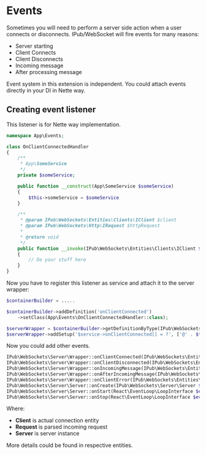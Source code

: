 # Events

Sometimes you will need to perform a server side action when a user connects or disconnects. IPub/WebSocket will fire events for many reasons:

* Server starting
* Client Connects
* Client Disconnects
* Incoming message
* After processing message

Event system in this extension is independent. You could attach events directly in your DI in Nette way.

## Creating event listener

This listener is for Nette way implementation.

```php
namespace App\Events;

class OnClientConnectedHandler
{
    /**
     * App\SomeService
     */
    private $someService;

    public function __construct(App\SomeService $someService)
    {
        $this->someService = $someService
    }

    /**
     * @param IPub\WebSockets\Entities\Clients\IClient $client
     * @param IPub\WebSockets\Http\IRequest $httpRequest
     *
     * @return void
     */
    public function __invoke(IPub\WebSockets\Entities\Clients\IClient $client, IPub\WebSockets\Http\IRequest $httpRequest)
    {
        // Do your stuff here
    }
}

```

Now you have to register this listener as service and attach it to the server wrapper:

```php
$containerBuilder = .....

$containerBuilder->addDefinition('onClientConnected')
    ->setClass(App\Events\OnClientConnectedHandler::class);

$serverWrapper = $containerBuilder->getDefinitionByType(IPub\WebSockets\Server\Wrapper::class);
$serverWrapper->addSetup('$service->onClientConnected[] = ?', ['@' . $this->prefix('events.onClientConnected')]);
```

Now you could add other events.

```php
IPub\WebSockets\Server\Wrapper::onClientConnected(IPub\WebSockets\Entities\Clients\IClient $client, IPub\WebSockets\Http\IRequest $httpRequest)
IPub\WebSockets\Server\Wrapper::onClientDisconnected(IPub\WebSockets\Entities\Clients\IClient $client, IPub\WebSockets\Http\IRequest $httpRequest)
IPub\WebSockets\Server\Wrapper::onIncomingMessage(IPub\WebSockets\Entities\Clients\IClient $client, IPub\WebSockets\Http\IRequest $httpRequest, string $message)
IPub\WebSockets\Server\Wrapper::onAfterIncomingMessage(IPub\WebSockets\Entities\Clients\IClient $client, IPub\WebSockets\Http\IRequest $httpRequest)
IPub\WebSockets\Server\Wrapper::onClientError(IPub\WebSockets\Entities\Clients\IClient $client, IPub\WebSockets\Http\IRequest $httpRequest)
IPub\WebSockets\Server\Server::onCreate(IPub\WebSockets\Server\Server $server)
IPub\WebSockets\Server\Server::onStart(React\EventLoop\LoopInterface $eventLoop, IPub\WebSockets\Server\Server $server)
IPub\WebSockets\Server\Server::onStop(React\EventLoop\LoopInterface $eventLoop, IPub\WebSockets\Server\Server $server)
```

Where:
* **Client** is actual connection entity
* **Request** is parsed incoming request
* **Server** is server instance

More details could be found in respective entities.
